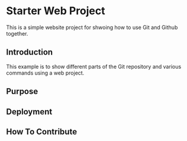 # Starter Web Project

This is a simple website project for
shwoing how to use Git and Github together.

## Introduction

This example is to show different parts
of the Git repository and various commands
using a web project.

## Purpose

## Deployment

## How To Contribute